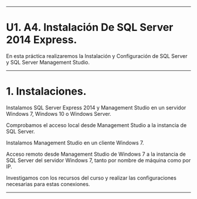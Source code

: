 ___

# **U1. A4. Instalación De SQL Server 2014 Express.**

En esta práctica realizaremos la Instalación y Configuración de SQL Server y SQL Server Management Studio.

---

# 1. Instalaciones.

Instalamos SQL Server Express 2014 y Management Studio en un servidor Windows 7, Windows 10 o Windows Server.

Comprobamos el acceso local desde Management Studio a la instancia de SQL Server.

Instalamos Management Studio en un cliente Windows 7.

Acceso remoto desde Management Studio de Windows 7 a la instancia de SQL Server del servidor Windows 7, tanto por nombre de máquina como por IP. 

Investigamos con los recursos del curso y realizar las configuraciones necesarias para estas conexiones.

___
